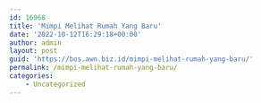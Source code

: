 ```yaml
---
id: 16968
title: 'Mimpi Melihat Rumah Yang Baru'
date: '2022-10-12T16:29:18+00:00'
author: admin
layout: post
guid: 'https://bos.awn.biz.id/mimpi-melihat-rumah-yang-baru/'
permalink: /mimpi-melihat-rumah-yang-baru/
categories:
    - Uncategorized
---
```


